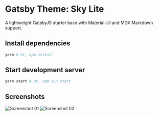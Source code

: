 # Gatsby Theme: Sky Lite

A lightweight GatsbyJS starter base with Material-UI and MDX Markdown support.

## Install dependencies

```bash
yarn # Or, npm install
```

## Start development server

```bash
yarn start # Or, npm run start
```

## Screenshots

![Screenshot 01](https://user-images.githubusercontent.com/25379378/69301759-30e88480-0bcc-11ea-917d-cf3e50365b61.png)
![Screenshot 02](https://user-images.githubusercontent.com/25379378/69301760-30e88480-0bcc-11ea-9ba7-5593740590d3.png)
